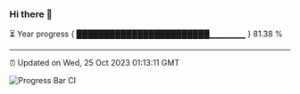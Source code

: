 ### Hi there 👋

⏳ Year progress { ████████████████████████▁▁▁▁▁▁ } 81.38 %

---

⏰ Updated on Wed, 25 Oct 2023 01:13:11 GMT

![Progress Bar CI](https://github.com/ZhaoGui/ZhaoGui/workflows/Progress%20Bar%20CI/badge.svg)
